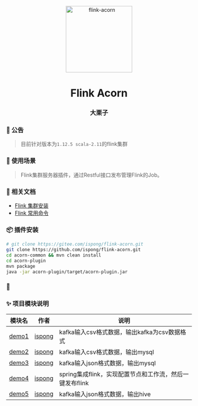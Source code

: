 <p align="center">
  <a href="https://github.com/ispong/flink-acorn" style="border-bottom: none !important;">
    <img alt="flink-acorn" width="180" src="https://github.com/ispong/flink-acorn/raw/main/logo.png">
  </a>
</p>

<h1 align="center">
    Flink Acorn
</h1>

<h3 align="center">
    大栗子
</h3>

### 📢 公告

> 目前针对版本为`1.12.5 scala-2.11`的flink集群

### 🔨 使用场景

> Flink集群服务器插件，通过Restful接口发布管理Flink的Job。

### 📒 相关文档

- [Flink 集群安装]()
- [Flink 常用命令]()

### 📦 插件安装

```bash
# git clone https://gitee.com/ispong/flink-acorn.git
git clone https://github.com/ispong/flink-acorn.git
cd acorn-common && mvn clean install
cd acorn-plugin 
mvn package
java -jar acorn-plugin/target/acorn-plugin.jar
```

### 👏 

### ✨ 项目模块说明

| 模块名  | 作者 | 说明 |
| --- | --- | --- |
| [demo1](./demo1/README.md) | [ispong](https://github.com/ispong) | kafka输入csv格式数据，输出kafka为csv数据格式 |
| [demo2](./demo2/README.md) | [ispong](https://github.com/ispong) | kafka输入csv格式数据，输出mysql |
| [demo3](./demo3/README.md) | [ispong](https://github.com/ispong) | kafka输入json格式数据，输出mysql |
| [demo4](./demo4/README.md) | [ispong](https://github.com/ispong) | spring集成flink，实现配置节点和工作流，然后一键发布flink|
| [demo5](./demo5/README.md) | [ispong](https://github.com/ispong) | kafka输入json格式数据，输出hive |